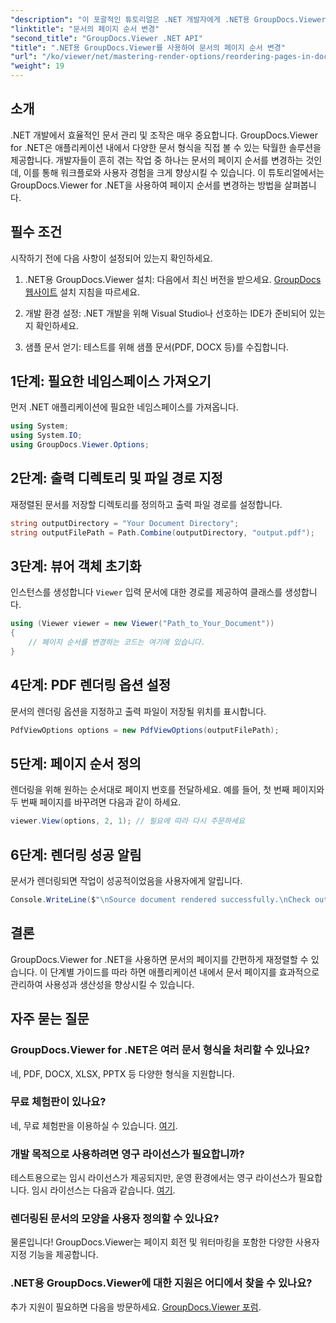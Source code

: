```yaml
---
"description": "이 포괄적인 튜토리얼은 .NET 개발자에게 .NET용 GroupDocs.Viewer를 사용하여 다양한 문서 형식의 페이지를 재정렬하는 과정을 안내합니다."
"linktitle": "문서의 페이지 순서 변경"
"second_title": "GroupDocs.Viewer .NET API"
"title": ".NET용 GroupDocs.Viewer를 사용하여 문서의 페이지 순서 변경"
"url": "/ko/viewer/net/mastering-render-options/reordering-pages-in-document/"
"weight": 19
---
```


## 소개

.NET 개발에서 효율적인 문서 관리 및 조작은 매우 중요합니다. GroupDocs.Viewer for .NET은 애플리케이션 내에서 다양한 문서 형식을 직접 볼 수 있는 탁월한 솔루션을 제공합니다. 개발자들이 흔히 겪는 작업 중 하나는 문서의 페이지 순서를 변경하는 것인데, 이를 통해 워크플로와 사용자 경험을 크게 향상시킬 수 있습니다. 이 튜토리얼에서는 GroupDocs.Viewer for .NET을 사용하여 페이지 순서를 변경하는 방법을 살펴봅니다.

## 필수 조건

시작하기 전에 다음 사항이 설정되어 있는지 확인하세요.

1. .NET용 GroupDocs.Viewer 설치: 다음에서 최신 버전을 받으세요. [GroupDocs 웹사이트](https://releases.groupdocs.com/viewer/net/) 설치 지침을 따르세요.
   
2. 개발 환경 설정: .NET 개발을 위해 Visual Studio나 선호하는 IDE가 준비되어 있는지 확인하세요.

3. 샘플 문서 얻기: 테스트를 위해 샘플 문서(PDF, DOCX 등)를 수집합니다.

## 1단계: 필요한 네임스페이스 가져오기

먼저 .NET 애플리케이션에 필요한 네임스페이스를 가져옵니다.

```csharp
using System;
using System.IO;
using GroupDocs.Viewer.Options;
```

## 2단계: 출력 디렉토리 및 파일 경로 지정

재정렬된 문서를 저장할 디렉토리를 정의하고 출력 파일 경로를 설정합니다.

```csharp
string outputDirectory = "Your Document Directory";
string outputFilePath = Path.Combine(outputDirectory, "output.pdf");
```

## 3단계: 뷰어 객체 초기화

인스턴스를 생성합니다 `Viewer` 입력 문서에 대한 경로를 제공하여 클래스를 생성합니다.

```csharp
using (Viewer viewer = new Viewer("Path_to_Your_Document"))
{
    // 페이지 순서를 변경하는 코드는 여기에 있습니다.
}
```

## 4단계: PDF 렌더링 옵션 설정

문서의 렌더링 옵션을 지정하고 출력 파일이 저장될 위치를 표시합니다.

```csharp
PdfViewOptions options = new PdfViewOptions(outputFilePath);
```

## 5단계: 페이지 순서 정의

렌더링을 위해 원하는 순서대로 페이지 번호를 전달하세요. 예를 들어, 첫 번째 페이지와 두 번째 페이지를 바꾸려면 다음과 같이 하세요.

```csharp
viewer.View(options, 2, 1); // 필요에 따라 다시 주문하세요
```

## 6단계: 렌더링 성공 알림

문서가 렌더링되면 작업이 성공적이었음을 사용자에게 알립니다.

```csharp
Console.WriteLine($"\nSource document rendered successfully.\nCheck output in {outputDirectory}.");
```

## 결론

GroupDocs.Viewer for .NET을 사용하면 문서의 페이지를 간편하게 재정렬할 수 있습니다. 이 단계별 가이드를 따라 하면 애플리케이션 내에서 문서 페이지를 효과적으로 관리하여 사용성과 생산성을 향상시킬 수 있습니다.

## 자주 묻는 질문

### GroupDocs.Viewer for .NET은 여러 문서 형식을 처리할 수 있나요?
네, PDF, DOCX, XLSX, PPTX 등 다양한 형식을 지원합니다.

### 무료 체험판이 있나요?
네, 무료 체험판을 이용하실 수 있습니다. [여기](https://releases.groupdocs.com/).

### 개발 목적으로 사용하려면 영구 라이선스가 필요합니까?
테스트용으로는 임시 라이선스가 제공되지만, 운영 환경에서는 영구 라이선스가 필요합니다. 임시 라이선스는 다음과 같습니다. [여기](https://purchase.groupdocs.com/temporary-license/).

### 렌더링된 문서의 모양을 사용자 정의할 수 있나요?
물론입니다! GroupDocs.Viewer는 페이지 회전 및 워터마킹을 포함한 다양한 사용자 지정 기능을 제공합니다.

### .NET용 GroupDocs.Viewer에 대한 지원은 어디에서 찾을 수 있나요?
추가 지원이 필요하면 다음을 방문하세요. [GroupDocs.Viewer 포럼](https://forum.groupdocs.com/c/viewer/9).